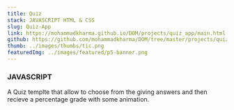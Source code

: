 ```yaml
---
title: Quiz
stack: JAVASCRIPT HTML & CSS
slug: Quiz-App
link: https://mohammadkharma.github.io/DOM/projects/quiz_app/main.html
github: https://github.com/mohammadkharma/DOM/tree/master/projects/quiz_app
thumb: ../images/thumbs/tic.png
featuredImg: ../images/featured/p5-banner.png
---
```


### JAVASCRIPT

A Quiz templte that allow to choose from the giving answers and then recieve a percentage grade with some animation.
